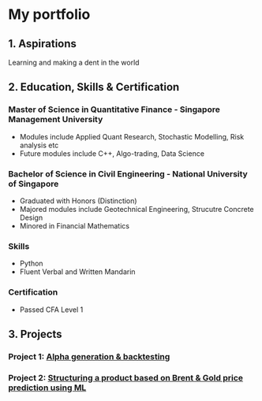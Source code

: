 # My portfolio
## 1. Aspirations
Learning and making a dent in the world

## 2. Education, Skills & Certification
### Master of Science in Quantitative Finance - Singapore Management University
- Modules include Applied Quant Research, Stochastic Modelling, Risk analysis etc
- Future modules include C++, Algo-trading, Data Science
  
### Bachelor of Science in Civil Engineering - National University of Singapore
- Graduated with Honors (Distinction)
- Majored modules include Geotechnical Engineering, Strucutre Concrete Design
- Minored in Financial Mathematics
  
### Skills
- Python
- Fluent Verbal and Written Mandarin

### Certification
- Passed CFA Level 1

## 3. Projects
### Project 1: [Alpha generation & backtesting](https://github.com/Liangrui0431/Backtesting-sample)

### Project 2: [Structuring a product based on Brent & Gold price prediction using ML](https://github.com/Liangrui0431/QF634-project/)
